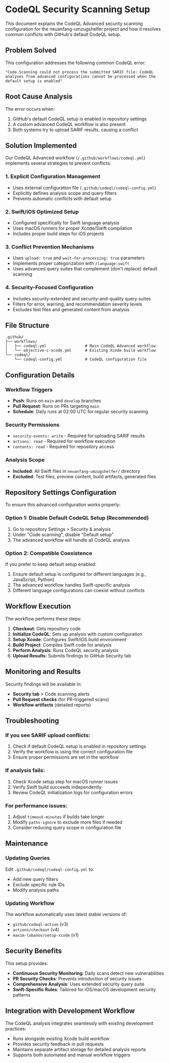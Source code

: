 # CodeQL Security Scanning Setup

This document explains the CodeQL Advanced security scanning configuration for the neuanfang-umzugshelfer project and how it resolves common conflicts with GitHub's default CodeQL setup.

## Problem Solved

This configuration addresses the following common CodeQL error:
```
"Code Scanning could not process the submitted SARIF file: CodeQL analyses from advanced configurations cannot be processed when the default setup is enabled"
```

## Root Cause Analysis

The error occurs when:
1. GitHub's default CodeQL setup is enabled in repository settings
2. A custom advanced CodeQL workflow is also present
3. Both systems try to upload SARIF results, causing a conflict

## Solution Implemented

Our CodeQL Advanced workflow (`/.github/workflows/codeql.yml`) implements several strategies to prevent conflicts:

### 1. Explicit Configuration Management
- Uses external configuration file (`.github/codeql/codeql-config.yml`)
- Explicitly defines analysis scope and query filters
- Prevents automatic conflicts with default setup

### 2. Swift/iOS Optimized Setup
- Configured specifically for Swift language analysis
- Uses macOS runners for proper Xcode/Swift compilation
- Includes proper build steps for iOS projects

### 3. Conflict Prevention Mechanisms
- Uses `upload: true` and `wait-for-processing: true` parameters
- Implements proper categorization with `/language:swift`
- Uses advanced query suites that complement (don't replace) default scanning

### 4. Security-Focused Configuration
- Includes security-extended and security-and-quality query suites
- Filters for error, warning, and recommendation severity levels
- Excludes test files and generated content from analysis

## File Structure

```
.github/
├── workflows/
│   ├── codeql.yml                 # Main CodeQL Advanced workflow
│   └── objective-c-xcode.yml      # Existing Xcode build workflow
└── codeql/
    └── codeql-config.yml          # CodeQL configuration file
```

## Configuration Details

### Workflow Triggers
- **Push**: Runs on `main` and `develop` branches
- **Pull Request**: Runs on PRs targeting `main`
- **Schedule**: Daily runs at 02:00 UTC for regular security scanning

### Security Permissions
- `security-events: write` - Required for uploading SARIF results
- `actions: read` - Required for workflow execution
- `contents: read` - Required for repository access

### Analysis Scope
- **Included**: All Swift files in `neuanfang-umzugshelfer/` directory
- **Excluded**: Test files, preview content, build artifacts, generated files

## Repository Settings Configuration

To ensure this advanced configuration works properly:

### Option 1: Disable Default CodeQL Setup (Recommended)
1. Go to repository Settings > Security & analysis
2. Under "Code scanning", disable "Default setup"
3. The advanced workflow will handle all CodeQL analysis

### Option 2: Compatible Coexistence
If you prefer to keep default setup enabled:
1. Ensure default setup is configured for different languages (e.g., JavaScript, Python)
2. The advanced workflow handles Swift-specific analysis
3. Different language configurations can coexist without conflicts

## Workflow Execution

The workflow performs these steps:
1. **Checkout**: Gets repository code
2. **Initialize CodeQL**: Sets up analysis with custom configuration
3. **Setup Xcode**: Configures Swift/iOS build environment
4. **Build Project**: Compiles Swift code for analysis
5. **Perform Analysis**: Runs CodeQL security analysis
6. **Upload Results**: Submits findings to GitHub Security tab

## Monitoring and Results

Security findings will be available in:
- **Security tab** > Code scanning alerts
- **Pull Request checks** (for PR-triggered scans)
- **Workflow artifacts** (detailed reports)

## Troubleshooting

### If you see SARIF upload conflicts:
1. Check if default CodeQL setup is enabled in repository settings
2. Verify the workflow is using the correct configuration file
3. Ensure proper permissions are set in the workflow

### If analysis fails:
1. Check Xcode setup step for macOS runner issues
2. Verify Swift build succeeds independently
3. Review CodeQL initialization logs for configuration errors

### For performance issues:
1. Adjust `timeout-minutes` if builds take longer
2. Modify `paths-ignore` to exclude more files if needed
3. Consider reducing query scope in configuration file

## Maintenance

### Updating Queries
Edit `.github/codeql/codeql-config.yml` to:
- Add new query filters
- Exclude specific rule IDs
- Modify analysis paths

### Updating Workflow
The workflow automatically uses latest stable versions of:
- `github/codeql-action` (v3)
- `actions/checkout` (v4)
- `maxim-lobanov/setup-xcode` (v1)

## Security Benefits

This setup provides:
- **Continuous Security Monitoring**: Daily scans detect new vulnerabilities
- **PR Security Checks**: Prevents introduction of security issues
- **Comprehensive Analysis**: Uses extended security query suite
- **Swift-Specific Rules**: Tailored for iOS/macOS development security patterns

## Integration with Development Workflow

The CodeQL analysis integrates seamlessly with existing development practices:
- Runs alongside existing Xcode build workflow
- Provides security feedback in pull requests
- Maintains separate artifact storage for detailed analysis reports
- Supports both automated and manual workflow triggers